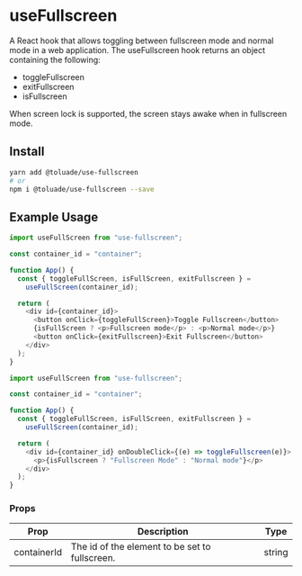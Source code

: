 # useFullscreen

A React hook that allows toggling between fullscreen mode and normal mode in a web application. The useFullscreen hook returns an object containing the following:

- toggleFullscreen
- exitFullscreen
- isFullscreen

When screen lock is supported, the screen stays awake when in fullscreen mode.

## Install

```sh
yarn add @toluade/use-fullscreen
# or
npm i @toluade/use-fullscreen --save
```

## Example Usage

```js
import useFullScreen from "use-fullscreen";

const container_id = "container";

function App() {
  const { toggleFullScreen, isFullScreen, exitFullscreen } =
    useFullScreen(container_id);

  return (
    <div id={container_id}>
      <button onClick={toggleFullScreen}>Toggle Fullscreen</button>
      {isFullScreen ? <p>Fullscreen mode</p> : <p>Normal mode</p>}
      <button onClick={exitFullscreen}>Exit Fullscreen</button>
    </div>
  );
}
```

```js
import useFullScreen from "use-fullscreen";

const container_id = "container";

function App() {
  const { toggleFullScreen, isFullScreen, exitFullscreen } =
    useFullScreen(container_id);

  return (
    <div id={container_id} onDoubleClick={(e) => toggleFullscreen(e)}>
      <p>{isFullscreen ? "Fullscreen Mode" : "Normal mode"}</p>
    </div>
  );
}
```

### Props

| Prop        | Description                                    | Type   |
| ----------- | ---------------------------------------------- | ------ |
| containerId | The id of the element to be set to fullscreen. | string |
